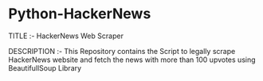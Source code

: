 # Python-HackerNews
TITLE :- HackerNews Web Scraper


DESCRIPTION :- This Repository contains the Script to legally scrape HackerNews website and fetch the news with more than 100 upvotes using BeautifullSoup Library
